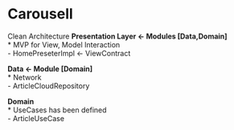 # Carousell #


Clean Architecture
  **Presentation Layer <- Modules [Data,Domain]** <br/>
       * MVP for View, Model Interaction <br/>
         - HomePreseterImpl <- ViewContract <br/>

  **Data  <-  Module [Domain]** <br/>
       * Network <br/>
         - ArticleCloudRepository <br/>

  **Domain** <br/>
       * UseCases has been defined <br/>
         - ArticleUseCase <br/>